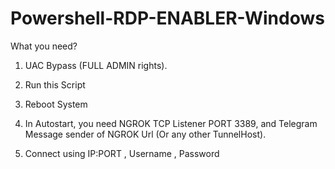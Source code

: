 # Powershell-RDP-ENABLER-Windows

What you need? 

1. UAC Bypass (FULL ADMIN rights).

2. Run this Script

3. Reboot System

4. In Autostart, you need NGROK TCP Listener PORT 3389, and Telegram Message sender of NGROK Url (Or any other TunnelHost).

5. Connect using IP:PORT , Username , Password
